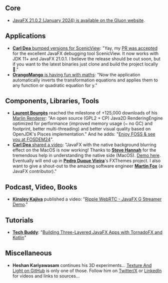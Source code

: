 ## Core

* [JavaFX 21.0.2 (January 2024) is available on the Gluon website](https://gluonhq.com/products/javafx/).

## Applications

* [**Carl Dea** bumped versions for ScenicView](https://www.linkedin.com/posts/carldea_java-javafx-activity-7153563217930125312-llns/): "Yay, my [PR was accepted](https://github.com/JonathanGiles/scenic-view) for the excellent JavaFX debugging tool ScenicView. It now works with JDK 11+ and JavaFX 21.0.1. I believe the release should be out soon, but if you want to the latest binaries just clone and build the project locally 🙂."
* [**OrangoMango** is having fun with maths](https://twitter.com/orango_mango/status/1746593368463876123): "Now the application automatically inverts the transformation equations and applies them to any function or quadratic equation for y."

## Components, Libraries, Tools

* [**Laurent Bourgès**](https://twitter.com/laurent_bourges) reached the milestone of +125,000 downloads of his [Marlin Renderer](https://github.com/bourgesl/marlin-renderer): "An open source (GPL2 + CP) Java2D RenderingEngine optimized for performance (improved memory usage (~ no GC) and footprint, better multi-threading) and better visual quality based on OpenJDK's Pisces implementation." And he adds: "[Enjoy FOSS & see you at FOSDEM24](https://mastodon.social/@laurent_bourges/111776582923358418)".
* [**Carl Dea** shared a video](https://twitter.com/carldea/status/1746712384725483585): "JavaFX with the native background blurring effect on the MacOS is now working! Thanks to [**Steve Hannah**](https://twitter.com/shannah78) for the tremendous help in understanding the native side (MacOS). [Demo here](https://github.com/carldea/windowblur). Eventually will end up in [**Pedro Duque Vieira**](https://twitter.com/P_Duke)'s FXThemes project. I also want to give a shout-out to the amazing software engineer [**Martin Fox**](https://github.com/beldenfox) (a JavaFX contributor)."

## Podcast, Video, Books

* [**Kinsley Kajiva**](https://www.linkedin.com/in/kinsley-kajiva/) published a video: "[Ripple WebRTC - JavaFX G Streamer Demo](https://www.youtube.com/watch?v=PYv9Pp-Wu3c)."

## Tutorials

* [**Tech Buddy**](https://twitter.com/techbuddy_dev): "[Building Three-Layered JavaFX Apps with TornadoFX and Kotlin](https://techbuddy.dev/kotlin-tornadofx-three-layered-javafx)"

## Miscellaneous

* **Heshan Kariyawasam** continues his 3D experiments... [Texture And Light on GitHub](https://github.com/heshanthenura/TextureAndLight) is only one of those. Follow him on [Twitter/X](https://twitter.com/Heshantk) or [LinkedIn](https://www.linkedin.com/in/heshanthenura/recent-activity/all/) for videos and links to sources...
